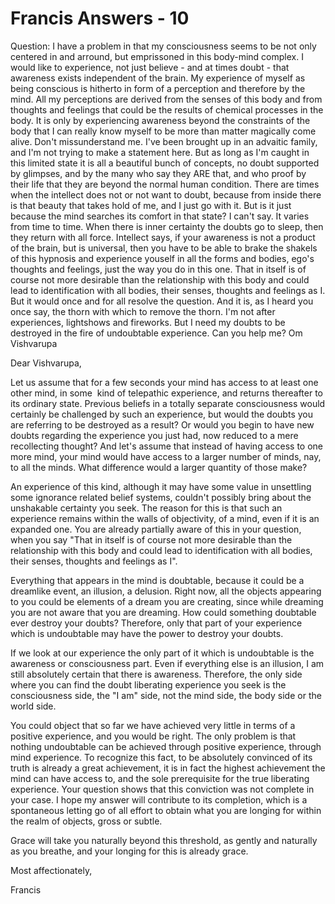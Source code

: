 # Francis Answers - 10

Question: I have a problem in that my consciousness seems to be not only centered in and arround, but emprissoned in this body-mind complex. I would like to experience, not just believe - and at times doubt - that awareness exists independent of the brain. My experience of myself as being conscious is hitherto in form of a perception and therefore by the mind. All my perceptions are derived from the senses of this body and from thoughts and feelings that could be the results of chemical processes in the body. It is only by experiencing awareness beyond the constraints of the body that I can really know myself to be more than matter magically come alive. Don't missunderstand me. I've been brought up in an advaitic family, and I'm not trying to make a statement here. But as long as I'm caught in this limited state it is all a beautiful bunch of concepts, no doubt supported by glimpses, and by the many who say they ARE that, and who proof by their life that they are beyond the normal human condition. There are times when the intellect does not or not want to doubt, because from inside there is that beauty that takes hold of me, and I just go with it. But is it just because the mind searches its comfort in that state? I can't say. It varies from time to time. When there is inner certainty the doubts go to sleep, then they return with all force. Intellect says, if your awareness is not a product of the brain, but is universal, then you have to be able to brake the shakels of this hypnosis and experience youself in all the forms and bodies, ego's thoughts and feelings, just the way you do in this one. That in itself is of course not more desirable than the relationship with this body and could lead to identification with all bodies, their senses, thoughts and feelings as I. But it would once and for all resolve the question. And it is, as I heard you once say, the thorn with which to remove the thorn. I'm not after experiences, lightshows and fireworks. But I need my doubts to be destroyed in the fire of undoubtable experience. Can you help me? Om Vishvarupa

Dear Vishvarupa,

Let us assume that for a few seconds your mind has access to at least one other mind, in some&nbsp; kind of telepathic experience, and returns thereafter to its ordinary state. Previous beliefs in a totally separate consciousness would certainly be challenged by such an experience, but would the doubts you are referring to be destroyed as a result? Or would you begin to have new doubts regarding the experience you just had, now reduced to a mere recollecting thought? And let's assume that instead of having access to one more mind, your mind would have access to a larger number of minds, nay, to all the minds. What difference would a larger quantity of those make?

An experience of this kind, although it may have some value in unsettling some ignorance related belief systems, couldn't possibly bring about the unshakable certainty you seek. The reason for this is that such an experience remains within the walls of objectivity, of a mind, even if it is an expanded one. You are already partially aware of this in your question, when you say &quot;That in itself is of course not more desirable than the relationship with this body and could lead to identification with all bodies, their senses, thoughts and feelings as I&quot;.&nbsp;

Everything that appears in the mind is doubtable, because it could be a dreamlike event, an illusion, a delusion. Right now, all the objects appearing to you could be elements of a dream you are creating, since while dreaming you are not aware that you are dreaming. How could something doubtable ever destroy your doubts? Therefore, only that part of your experience which is undoubtable may have the power to destroy your doubts.

If we look at our experience the only part of it which is undoubtable is the awareness or consciousness part. Even if everything else is an illusion, I am still absolutely certain that there is awareness. Therefore, the only side where you can find the doubt liberating experience you seek is the consciousness side, the &quot;I am&quot; side, not the mind side, the body side or the world side.

You could object that so far we have achieved very little in terms of a positive experience, and you would be right. The only problem is that nothing undoubtable can be achieved through positive experience, through mind experience. To recognize this fact, to be absolutely convinced of its truth is already a great achievement, it is in fact the highest achievement the mind can have access to, and the sole prerequisite for the true liberating experience. Your question shows that this conviction was not complete in your case. I hope my answer will contribute to its completion, which is a spontaneous letting go of all effort to obtain what you are longing for within the realm of objects, gross or subtle.

Grace will take you naturally beyond this threshold, as gently and naturally as you breathe, and your longing for this is already grace.

Most affectionately,

Francis




